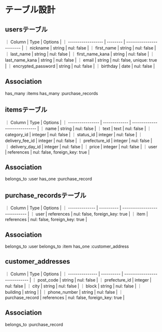 # テーブル設計

## usersテーブル

｜ Column             |   Type   | Options                  |
｜ ------------------ | -------- | ------------------------ |
｜ nickname           |  string  | nul: false               |
｜ first_name         |  string  | nul: false               |
｜ last_name          |  string  | nul: false               |
｜ first_name_kana    |  string  | nul: false               |
｜ last_name_kana     |  string  | nul: false               |
｜ email              |  string  | nul: false, unique: true |
｜ encrypted_password |  string  | nul: false               |
｜ birthday           |  date    | nul: false               |

## Association

has_many :items
has_many :purchase_records

## itemsテーブル

｜ Column           |   Type        | Options                       |
｜ ---------------- | ------------- | ----------------------------- |
｜ name             | string        | nul: false                    |
｜ text             | text          | nul: false                    |
｜ category_id      | integer       | nul: false                    |
｜ status_id        | integer       | nul: false                   |
｜ delivery_fee_id  | integer       | nul: false                    |
｜ prefecture_id    | integer       | nul: false                   |
｜ delivery_day_id | integer        | nul: false                   |
｜ price            | integer       | nul: false                    |
｜ user             | references    | nul: false, foreign_key: true |

## Association

belongs_to :user
has_one :purchase_record

## purchase_recordsテーブル

｜ Column         | Type       | Options                       |
｜ -------------- | ---------- | ----------------------------- |
｜ user           | references | nul: false, foreign_key: true |
｜ item           | references | nul: false, foreign_key: true |


## Association
belongs_to :user
belongs_to :item
has_one :customer_address

## customer_addresses

｜ Column          | Type       | Options                       |
｜ --------------- | ---------- | ----------------------------- |
｜ post_code       | string     | nul: false                    |
｜ prefecture_id   | integer    | nul: false                    |
｜ city            | string     | nul: false                    |
｜ block           | string     | nul: false                    |
｜ building        | string     |                               |
｜ phone_number    | string     | nul: false                    |
｜ purchase_record | references | nul: false, foreign_key: true |

## Association

belongs_to :purchase_record